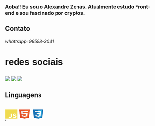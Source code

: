 ### Aoba!! Eu sou o Alexandre Zenas. Atualmente estudo Front-end e sou fascinado por cryptos.


</div>
	<div class="boxH">
		<div class="logoH" style="display: inline_block">
			<H2>Contato</H2>
			<h6> whattsapp: 99598-3041 </h6> 
		</div>
		<h3 style="font-family: sans-serif; font-size: 30px">redes sociais</h3>												
								<a href="https://www.linkedin.com/in/alexandre-zenas-819b3163/" target="_blank"><img src="https://img.shields.io/badge/-LinkedIn-%230077B5?style=for-the-badge&logo=linkedin&logoColor=white" target="_blank"></a> 
								<a href = "mailto:alexandrezenas11@gmail.com"><img src="https://img.shields.io/badge/-Gmail-%23333?style=for-the-badge&logo=gmail&logoColor=white" target="_blank"></a>
								<a href="https://www.instagram.com/alexandrezenas/" target="_blank"><img src="https://img.shields.io/badge/-Instagram-%23E4405F?style=for-the-badge&logo=instagram&logoColor=white" target="_blank"></a>
<h2> Linguagens</h2>
 <div style="display: inline_block"><br>
  <img align="center" alt="Rafa-Js" height="30" width="40" src="https://raw.githubusercontent.com/devicons/devicon/master/icons/javascript/javascript-plain.svg">
  <img align="center" alt="Rafa-HTML" height="30" width="40" src="https://raw.githubusercontent.com/devicons/devicon/master/icons/html5/html5-original.svg">
  <img align="center" alt="Rafa-CSS" height="30" width="40" src="https://raw.githubusercontent.com/devicons/devicon/master/icons/css3/css3-original.svg">
</div>''
